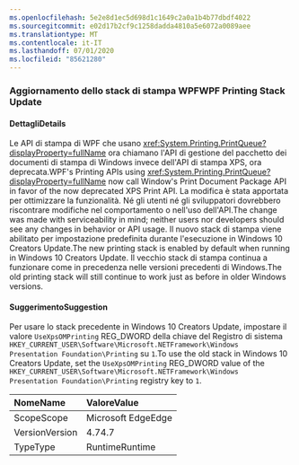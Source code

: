 ```yaml
---
ms.openlocfilehash: 5e2e8d1ec5d698d1c1649c2a0a1b4b77dbdf4022
ms.sourcegitcommit: e02d17b2cf9c1258dadda4810a5e6072a0089aee
ms.translationtype: MT
ms.contentlocale: it-IT
ms.lasthandoff: 07/01/2020
ms.locfileid: "85621280"
---
```

### <a name="wpf-printing-stack-update"></a><span data-ttu-id="b826f-101">Aggiornamento dello stack di stampa WPF</span><span class="sxs-lookup"><span data-stu-id="b826f-101">WPF Printing Stack Update</span></span>

#### <a name="details"></a><span data-ttu-id="b826f-102">Dettagli</span><span class="sxs-lookup"><span data-stu-id="b826f-102">Details</span></span>

<span data-ttu-id="b826f-103">Le API di stampa di WPF che usano <xref:System.Printing.PrintQueue?displayProperty=fullName> ora chiamano l'API di gestione del pacchetto dei documenti di stampa di Windows invece dell'API di stampa XPS, ora deprecata.</span><span class="sxs-lookup"><span data-stu-id="b826f-103">WPF's Printing APIs using <xref:System.Printing.PrintQueue?displayProperty=fullName> now call Window's Print Document Package API in favor of the now deprecated XPS Print API.</span></span> <span data-ttu-id="b826f-104">La modifica è stata apportata per ottimizzare la funzionalità. Né gli utenti né gli sviluppatori dovrebbero riscontrare modifiche nel comportamento o nell'uso dell'API.</span><span class="sxs-lookup"><span data-stu-id="b826f-104">The change was made with serviceability in mind; neither users nor developers should see any changes in behavior or API usage.</span></span> <span data-ttu-id="b826f-105">Il nuovo stack di stampa viene abilitato per impostazione predefinita durante l'esecuzione in Windows 10 Creators Update.</span><span class="sxs-lookup"><span data-stu-id="b826f-105">The new printing stack is enabled by default when running in Windows 10 Creators Update.</span></span> <span data-ttu-id="b826f-106">Il vecchio stack di stampa continua a funzionare come in precedenza nelle versioni precedenti di Windows.</span><span class="sxs-lookup"><span data-stu-id="b826f-106">The old printing stack will still continue to work just as before in older Windows versions.</span></span>

#### <a name="suggestion"></a><span data-ttu-id="b826f-107">Suggerimento</span><span class="sxs-lookup"><span data-stu-id="b826f-107">Suggestion</span></span>

<span data-ttu-id="b826f-108">Per usare lo stack precedente in Windows 10 Creators Update, impostare il valore <code>UseXpsOMPrinting</code> REG_DWORD della chiave del Registro di sistema <code>HKEY_CURRENT_USER\Software\Microsoft\.NETFramework\Windows Presentation Foundation\Printing</code> su <code>1</code>.</span><span class="sxs-lookup"><span data-stu-id="b826f-108">To use the old stack in Windows 10 Creators Update, set the <code>UseXpsOMPrinting</code> REG_DWORD value of the <code>HKEY_CURRENT_USER\Software\Microsoft\.NETFramework\Windows Presentation Foundation\Printing</code> registry key to <code>1</code>.</span></span>

| <span data-ttu-id="b826f-109">Nome</span><span class="sxs-lookup"><span data-stu-id="b826f-109">Name</span></span>    | <span data-ttu-id="b826f-110">Valore</span><span class="sxs-lookup"><span data-stu-id="b826f-110">Value</span></span>       |
|:--------|:------------|
| <span data-ttu-id="b826f-111">Scope</span><span class="sxs-lookup"><span data-stu-id="b826f-111">Scope</span></span>   |<span data-ttu-id="b826f-112">Microsoft Edge</span><span class="sxs-lookup"><span data-stu-id="b826f-112">Edge</span></span>|
|<span data-ttu-id="b826f-113">Version</span><span class="sxs-lookup"><span data-stu-id="b826f-113">Version</span></span>|<span data-ttu-id="b826f-114">4.7</span><span class="sxs-lookup"><span data-stu-id="b826f-114">4.7</span></span>|
|<span data-ttu-id="b826f-115">Type</span><span class="sxs-lookup"><span data-stu-id="b826f-115">Type</span></span>|<span data-ttu-id="b826f-116">Runtime</span><span class="sxs-lookup"><span data-stu-id="b826f-116">Runtime</span></span>|
